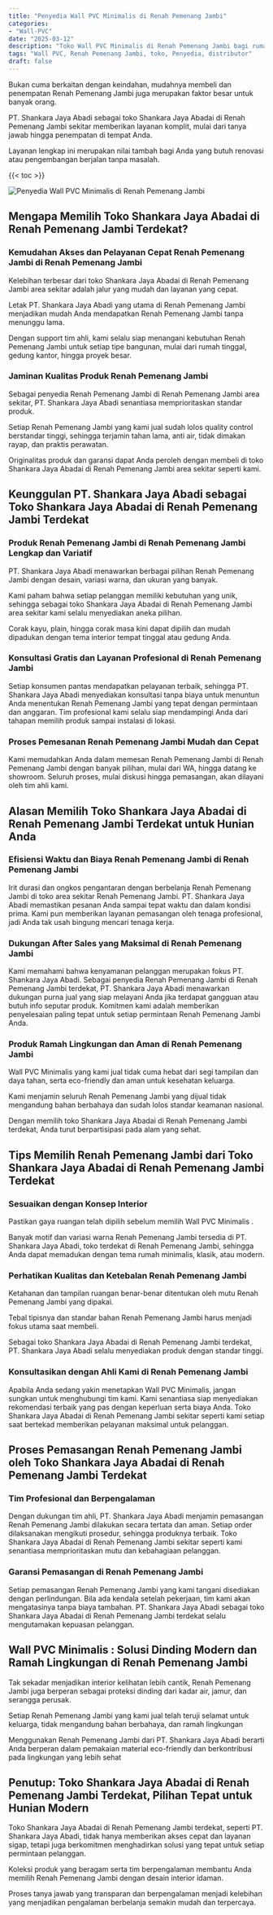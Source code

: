 ```yaml
---
title: "Penyedia Wall PVC Minimalis di Renah Pemenang Jambi"
categories: 
- "Wall-PVC"
date: "2025-03-12"
description: "Toko Wall PVC Minimalis di Renah Pemenang Jambi bagi rumah, kantor, dan toko. Material unggulan, beragam motif, variasi warna menarik, dengan layanan instalasi dikerjakan oleh tim ahli serta kepastian resmi!|Layanan penyediaan Wall PVC Minimalis di Renah Pemenang Jambi bagi kebutuhan tempat tinggal, perkantoran, maupun toko, beserta produk unggulan dan instalasi oleh tim ahli dan jaminan resmi.|Pilihan Wall PVC Minimalis di Renah Pemenang Jambi yang andal bagi hunian, perkantoran, serta ritel, bersama material terbaik dan pemasangan ditangani oleh tim berpengalaman serta garansi resmi.|Distribusi Wall PVC Minimalis di Renah Pemenang Jambi bagi rumah, kantor, dan toko, dengan produk terbaik dan pemasangan ditangani oleh tim ahli, disertai dengan jaminan resmi.}"
tags: "Wall PVC, Renah Pemenang Jambi, toko, Penyedia, distributor"
draft: false
---
```


Bukan cuma berkaitan dengan keindahan, mudahnya membeli dan penempatan Renah Pemenang Jambi juga merupakan faktor besar untuk banyak orang.

PT. Shankara Jaya Abadi sebagai toko Shankara Jaya Abadai di Renah Pemenang Jambi sekitar memberikan layanan komplit, mulai dari tanya jawab hingga penempatan di tempat Anda.

Layanan lengkap ini merupakan nilai tambah bagi Anda yang butuh renovasi atau pengembangan berjalan tanpa masalah.

{{< toc >}}

![Penyedia Wall PVC Minimalis di Renah Pemenang Jambi](/images/Wall-PVC/Penyedia-Wall-PVC-Minimalis-di-Renah-Pemenang-Jambi.png)


## Mengapa Memilih Toko Shankara Jaya Abadai di Renah Pemenang Jambi Terdekat?

### Kemudahan Akses dan Pelayanan Cepat Renah Pemenang Jambi di Renah Pemenang Jambi

Kelebihan terbesar dari toko Shankara Jaya Abadai di Renah Pemenang Jambi area sekitar adalah jalur yang mudah dan layanan yang cepat.

Letak PT. Shankara Jaya Abadi yang utama di Renah Pemenang Jambi menjadikan mudah Anda mendapatkan Renah Pemenang Jambi tanpa menunggu lama.

Dengan support tim ahli, kami selalu siap menangani kebutuhan Renah Pemenang Jambi untuk setiap tipe bangunan, mulai dari rumah tinggal, gedung kantor, hingga proyek besar.

### Jaminan Kualitas Produk Renah Pemenang Jambi

Sebagai penyedia Renah Pemenang Jambi di Renah Pemenang Jambi area sekitar, PT. Shankara Jaya Abadi senantiasa memprioritaskan standar produk.

Setiap Renah Pemenang Jambi yang kami jual sudah lolos quality control berstandar tinggi, sehingga terjamin tahan lama, anti air, tidak dimakan rayap, dan praktis perawatan.

Originalitas produk dan garansi dapat Anda peroleh dengan membeli di toko Shankara Jaya Abadai di Renah Pemenang Jambi area sekitar seperti kami.

## Keunggulan PT. Shankara Jaya Abadi sebagai Toko Shankara Jaya Abadai di Renah Pemenang Jambi Terdekat

### Produk Renah Pemenang Jambi di Renah Pemenang Jambi Lengkap dan Variatif

PT. Shankara Jaya Abadi menawarkan berbagai pilihan Renah Pemenang Jambi dengan desain, variasi warna, dan ukuran yang banyak.

Kami paham bahwa setiap pelanggan memiliki kebutuhan yang unik, sehingga sebagai toko Shankara Jaya Abadai di Renah Pemenang Jambi area sekitar kami selalu menyediakan aneka pilihan.

Corak kayu, plain, hingga corak masa kini dapat dipilih dan mudah dipadukan dengan tema interior tempat tinggal atau gedung Anda.

### Konsultasi Gratis dan Layanan Profesional di Renah Pemenang Jambi

Setiap konsumen pantas mendapatkan pelayanan terbaik, sehingga PT. Shankara Jaya Abadi menyediakan konsultasi tanpa biaya untuk menuntun Anda menentukan Renah Pemenang Jambi yang tepat dengan permintaan dan anggaran. Tim profesional kami selalu siap mendampingi Anda dari tahapan memilih produk sampai instalasi di lokasi.

### Proses Pemesanan Renah Pemenang Jambi Mudah dan Cepat

Kami memudahkan Anda dalam memesan Renah Pemenang Jambi di Renah Pemenang Jambi dengan banyak pilihan, mulai dari WA, hingga datang ke showroom. Seluruh proses, mulai diskusi hingga pemasangan, akan dilayani oleh tim ahli kami.

## Alasan Memilih Toko Shankara Jaya Abadai di Renah Pemenang Jambi Terdekat untuk Hunian Anda

### Efisiensi Waktu dan Biaya Renah Pemenang Jambi di Renah Pemenang Jambi

Irit durasi dan ongkos pengantaran dengan berbelanja Renah Pemenang Jambi di toko area sekitar Renah Pemenang Jambi. PT. Shankara Jaya Abadi memastikan pesanan Anda sampai tepat waktu dan dalam kondisi prima. Kami pun memberikan layanan pemasangan oleh tenaga profesional, jadi Anda tak usah bingung mencari tenaga kerja.

### Dukungan After Sales yang Maksimal di Renah Pemenang Jambi

Kami memahami bahwa kenyamanan pelanggan merupakan fokus PT. Shankara Jaya Abadi. Sebagai penyedia Renah Pemenang Jambi di Renah Pemenang Jambi terdekat, PT. Shankara Jaya Abadi menawarkan dukungan purna jual yang siap melayani Anda jika terdapat gangguan atau butuh info seputar produk. Komitmen kami adalah memberikan penyelesaian paling tepat untuk setiap permintaan Renah Pemenang Jambi Anda.

### Produk Ramah Lingkungan dan Aman di Renah Pemenang Jambi

 Wall PVC Minimalis  yang kami jual tidak cuma hebat dari segi tampilan dan daya tahan, serta eco-friendly dan aman untuk kesehatan keluarga.

Kami menjamin seluruh Renah Pemenang Jambi yang dijual tidak mengandung bahan berbahaya dan sudah lolos standar keamanan nasional.

Dengan memilih toko Shankara Jaya Abadai di Renah Pemenang Jambi terdekat, Anda turut berpartisipasi pada alam yang sehat.

## Tips Memilih Renah Pemenang Jambi dari Toko Shankara Jaya Abadai di Renah Pemenang Jambi Terdekat

### Sesuaikan dengan Konsep Interior 

Pastikan gaya ruangan telah dipilih sebelum memilih  Wall PVC Minimalis .

Banyak motif dan variasi warna Renah Pemenang Jambi tersedia di PT. Shankara Jaya Abadi, toko terdekat di Renah Pemenang Jambi, sehingga Anda dapat memadukan dengan tema rumah minimalis, klasik, atau modern.

### Perhatikan Kualitas dan Ketebalan Renah Pemenang Jambi

Ketahanan dan tampilan ruangan benar-benar ditentukan oleh mutu Renah Pemenang Jambi yang dipakai.

Tebal tipisnya dan standar bahan Renah Pemenang Jambi harus menjadi fokus utama saat membeli.

Sebagai toko Shankara Jaya Abadai di Renah Pemenang Jambi terdekat, PT. Shankara Jaya Abadi selalu menyediakan produk dengan standar tinggi.

### Konsultasikan dengan Ahli Kami di Renah Pemenang Jambi

Apabila Anda sedang yakin menetapkan Wall PVC Minimalis, jangan sungkan untuk menghubungi tim kami. Kami senantiasa siap menyediakan rekomendasi terbaik yang pas dengan keperluan serta biaya Anda. Toko Shankara Jaya Abadai di Renah Pemenang Jambi sekitar seperti kami setiap saat bertekad memberikan pelayanan maksimal untuk pelanggan.

## Proses Pemasangan Renah Pemenang Jambi oleh Toko Shankara Jaya Abadai di Renah Pemenang Jambi Terdekat

### Tim Profesional dan Berpengalaman

Dengan dukungan tim ahli, PT. Shankara Jaya Abadi menjamin pemasangan Renah Pemenang Jambi dilakukan secara tertata dan aman. Setiap order dilaksanakan mengikuti prosedur, sehingga produknya terbaik. Toko Shankara Jaya Abadai di Renah Pemenang Jambi sekitar seperti kami senantiasa memprioritaskan mutu dan kebahagiaan pelanggan.

### Garansi Pemasangan di Renah Pemenang Jambi

Setiap pemasangan Renah Pemenang Jambi yang kami tangani disediakan dengan perlindungan. Bila ada kendala setelah pekerjaan, tim kami akan mengatasinya tanpa biaya tambahan. PT. Shankara Jaya Abadi sebagai toko Shankara Jaya Abadai di Renah Pemenang Jambi terdekat selalu mengutamakan kepuasan pelanggan.

##  Wall PVC Minimalis : Solusi Dinding Modern dan Ramah Lingkungan di Renah Pemenang Jambi

Tak sekadar menjadikan interior kelihatan lebih cantik, Renah Pemenang Jambi juga berperan sebagai proteksi dinding dari kadar air, jamur, dan serangga perusak.

Setiap Renah Pemenang Jambi yang kami jual telah teruji selamat untuk keluarga, tidak mengandung bahan berbahaya, dan ramah lingkungan

Menggunakan Renah Pemenang Jambi dari PT. Shankara Jaya Abadi berarti Anda berperan dalam pemakaian material eco-friendly dan berkontribusi pada lingkungan yang lebih sehat

## Penutup: Toko Shankara Jaya Abadai di Renah Pemenang Jambi Terdekat, Pilihan Tepat untuk Hunian Modern

Toko Shankara Jaya Abadai di Renah Pemenang Jambi terdekat, seperti PT. Shankara Jaya Abadi, tidak hanya memberikan akses cepat dan layanan sigap, tetapi juga berkomitmen menghadirkan solusi yang tepat untuk setiap permintaan pelanggan.

Koleksi produk yang beragam serta tim berpengalaman membantu Anda memilih Renah Pemenang Jambi dengan desain interior idaman.

Proses tanya jawab yang transparan dan berpengalaman menjadi kelebihan yang menjadikan pengalaman berbelanja semakin mudah dan terpercaya.
